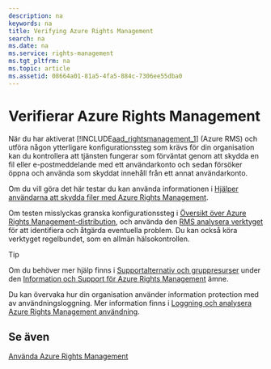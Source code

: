 ```yaml
---
description: na
keywords: na
title: Verifying Azure Rights Management
search: na
ms.date: na
ms.service: rights-management
ms.tgt_pltfrm: na
ms.topic: article
ms.assetid: 08664a01-81a5-4fa5-884c-7306ee55dba0
---
```

# Verifierar Azure Rights Management
När du har aktiverat [!INCLUDE[aad_rightsmanagement_1](../Token/aad_rightsmanagement_1_md.md)] (Azure RMS) och utföra någon ytterligare konfigurationssteg som krävs för din organisation kan du kontrollera att tjänsten fungerar som förväntat genom att skydda en fil eller e-postmeddelande med ett användarkonto och sedan försöker öppna och använda som skyddat innehåll från ett annat användarkonto.

Om du vill göra det här testar du kan använda informationen i [Hjälper användarna att skydda filer med Azure Rights Management](../Topic/Helping_Users_to_Protect_Files_by_Using_Azure_Rights_Management.md).

Om testen misslyckas granska konfigurationssteg i [Översikt över Azure Rights Management-distribution](../Topic/Azure_Rights_Management_Deployment_Roadmap.md), och använda den [RMS analysera verktyget](http://www.microsoft.com/en-us/download/details.aspx?id=46437) för att identifiera och åtgärda eventuella problem. Du kan också köra verktyget regelbundet, som en allmän hälsokontrollen.

> [!TIP]
> Om du behöver mer hjälp finns i [Supportalternativ och gruppresurser](../Topic/Information_and_Support_for_Azure_Rights_Management.md#BKMK_SupportOptions) under den [Information och Support för Azure Rights Management](../Topic/Information_and_Support_for_Azure_Rights_Management.md) ämne.

Du kan övervaka hur din organisation använder information protection med av användningsloggning. Mer information finns i [Loggning och analysera Azure Rights Management användning](../Topic/Logging_and_Analyzing_Azure_Rights_Management_Usage.md).

## Se även
[Använda Azure Rights Management](../Topic/Using_Azure_Rights_Management.md)

